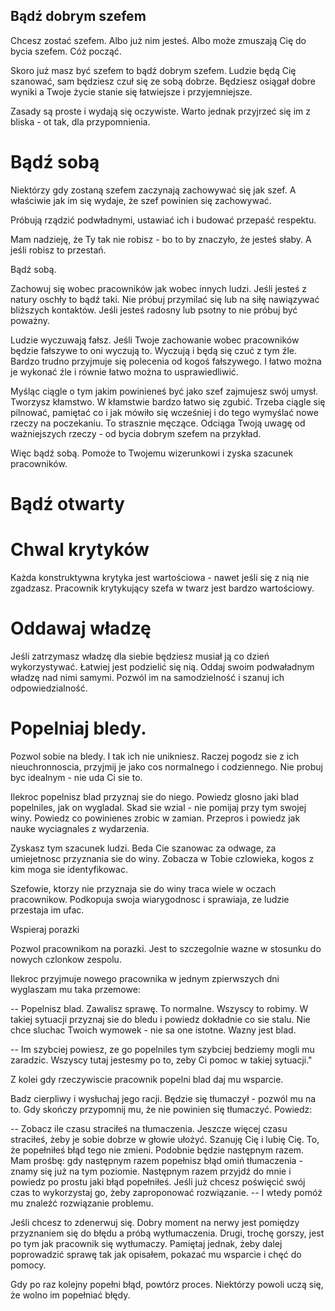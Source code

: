 Bądź dobrym szefem
------------------

Chcesz zostać szefem. Albo już nim jesteś. Albo może zmuszają Cię do bycia szefem. Cóż począć.

Skoro już masz być szefem to bądź dobrym szefem. Ludzie będą Cię szanować, sam będziesz czuł się ze sobą dobrze. Będziesz osiągał dobre wyniki a Twoje życie stanie się łatwiejsze i przyjemniejsze.

Zasady są proste i wydają się oczywiste. Warto jednak przyjrzeć się im z bliska - ot tak, dla przypomnienia.

Bądź sobą
=========

Niektórzy gdy zostaną szefem zaczynają zachowywać się jak szef. A właściwie jak im się wydaje, że szef powinien się zachowywać.

Próbują rządzić podwładnymi, ustawiać ich i budować przepaść respektu.

Mam nadzieję, że Ty tak nie robisz - bo to by znaczyło, że jesteś słaby. A jeśli robisz to przestań.

Bądź sobą.

Zachowuj się wobec pracowników jak wobec innych ludzi. Jeśli jesteś z natury oschły to bądź taki. Nie próbuj przymilać się lub na siłę nawiązywać bliższych kontaktów. Jeśli jesteś radosny lub psotny to nie próbuj być poważny.

Ludzie wyczuwają fałsz. Jeśli Twoje zachowanie wobec pracowników będzie fałszywe to oni wyczują to. Wyczują i będą się czuć z tym źle. Bardzo trudno przyjmuje się polecenia od kogoś fałszywego. I łatwo można je wykonać źle i równie łatwo można to usprawiedliwić.

Myśląc ciągle o tym jakim powinieneś być jako szef zajmujesz swój umysł. Tworzysz kłamstwo. W kłamstwie bardzo łatwo się zgubić. Trzeba ciągle się pilnować, pamiętać co i jak mówiło się wcześniej i do tego wymyślać nowe rzeczy na poczekaniu. To strasznie męczące. Odciąga Twoją uwagę od ważniejszych rzeczy - od bycia dobrym szefem na przykład.

Więc bądź sobą. Pomoże to Twojemu wizerunkowi i zyska szacunek pracowników.

Bądź otwarty
============

Chwal krytyków
==============

Każda konstruktywna krytyka jest wartościowa - nawet jeśli się z nią nie zgadzasz. Pracownik krytykujący szefa w twarz jest bardzo wartościowy.

Oddawaj władzę
==============

Jeśli zatrzymasz władzę dla siebie będziesz musiał ją co dzień wykorzystywać. Łatwiej jest podzielić się nią. Oddaj swoim podwaładnym władzę nad nimi samymi. Pozwól im na samodzielność i szanuj ich odpowiedzialność.

Popelniaj bledy.
=============

Pozwol sobie na bledy. I tak ich nie unikniesz. Raczej pogodz sie z ich nieuchronnoscia, przyjmij je jako cos normalnego i codziennego. Nie probuj byc idealnym - nie uda Ci sie to.

Ilekroc popelnisz blad przyznaj sie do niego. Powiedz glosno jaki blad popelniles, jak on wygladal. Skad sie wzial - nie pomijaj przy tym swojej winy. Powiedz co powinienes zrobic w zamian. Przepros i powiedz jak nauke wyciagnales z wydarzenia.

Zyskasz tym szacunek ludzi. Beda Cie szanowac za odwage, za umiejetnosc przyznania sie do winy. Zobacza w Tobie czlowieka, kogos z kim moga sie identyfikowac.

Szefowie, ktorzy nie przyznaja sie do winy traca wiele w oczach pracownikow. Podkopuja swoja wiarygodnosc i sprawiaja, ze ludzie przestaja im ufac.

Wspieraj porazki

Pozwol pracownikom na porazki. Jest to szczegolnie wazne w stosunku do nowych czlonkow zespolu.

Ilekroc przyjmuje nowego pracownika w jednym zpierwszych dni wyglaszam mu taka przemowe:

 -- Popelnisz blad. Zawalisz sprawę. To normalne. Wszyscy to robimy. W takiej sytuacji przyznaj sie do bledu i powiedz dokładnie co sie stalu. Nie chce sluchac Twoich wymowek - nie sa one istotne. Wazny jest blad.

 -- Im szybciej powiesz, ze go popelniles tym szybciej bedziemy mogli mu zaradzic. Wszyscy tutaj jestesmy po to, zeby Ci pomoc w takiej sytuacji."

Z kolei gdy rzeczywiscie pracownik popelni blad daj mu wsparcie.

Badz cierpliwy i wysłuchaj jego racji. Będzie się tłumaczył - pozwól mu na to. Gdy skończy przypomnij mu, że nie powinien się tłumaczyć. Powiedz:

 -- Zobacz ile czasu straciłeś na tłumaczenia. Jeszcze więcej czasu straciłeś, żeby je sobie dobrze w głowie ułożyć. Szanuję Cię i lubię Cię. To, że popełniłeś błąd tego nie zmieni. Podobnie będzie następnym razem. Mam prośbę: gdy następnym razem popełnisz błąd omiń tłumaczenia - znamy się już na tym poziomie. Następnym razem przyjdź do mnie i powiedz po prostu jaki błąd popełniłeś. Jeśli już chcesz poświęcić swój czas to wykorzystaj go, żeby zaproponować rozwiązanie. -- I wtedy pomóż mu znaleźć rozwiązanie problemu.

Jeśli chcesz to zdenerwuj się. Dobry moment na nerwy jest pomiędzy przyznaniem się do błędu a próbą wytłumaczenia. Drugi, trochę gorszy, jest po tym jak pracownik się wytłumaczy. Pamiętaj jednak, żeby dalej poprowadzić sprawę tak jak opisałem, pokazać mu wsparcie i chęć do pomocy.

Gdy po raz kolejny popełni błąd, powtórz proces. Niektórzy powoli uczą się, że wolno im popełniać błędy.
